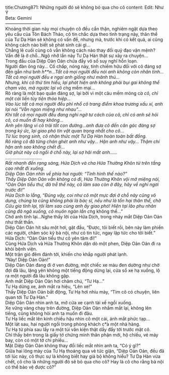 title:Chương871: Những người đó sẽ không bỏ qua cho cô
content:
Edit: Như Ý<br>Beta: Gemini<br>————————<br>Khoảng thời gian này mọi chuyện cô đều cẩn thận, nghiêm ngặt dựa theo yêu cầu của Tôn Bách Thảo, cô tin chắc dựa theo tình trạng này, thân thể của Tư Dạ Hàn sẽ không có vấn đề, nhưng mà, trước khi có kết quả, ai cũng không cách nào biết sẽ phát sinh cái gì…<br>Chẳng lẽ cuối cùng cô vẫn không cách nào thay đổi quỹ đạo vận mệnh?<br>Vấn đề là ở chỗ…Ngộ nhỡ lần này Tư Dạ Hàn thật sự xảy ra chuyện…<br>Trong đầu của Diệp Oản Oản chứa đầy vô số suy nghĩ hỗn loạn.<br>Người đàn ông này… Cố chấp, nóng nảy, tính chiếm hữu đối với cô đáng sợ đến gần như b*nh h**n…Tất cả mọi người đều nói anh không còn nhân tính…Tất cả mọi người đều e ngại anh giống như mãnh thú…<br>Nhưng, khi cô thử tìm hiểu, lại phát hiện anh không phải bụi gai không thể chạm vào, mà ngược lại vô c*̀ng mềm mại…<br>Rõ ràng là một bạo quân đáng sợ, lại bởi vì một câu mềm mỏng c*̉a cô, chỉ một cái liền tùy tiện thỏa hiệp…<br>Vào lúc tất cả mọi người đều phỉ nhổ cô trang điểm khoa trương xấu xí, anh lại nói ”Vẫn ngon miệng như nhau”…<br>Khi tất cả mọi người đều đang nghi ngờ tư cách của cô, chỉ có anh sẽ hỏi cô, có muốn đi hay không…<br>Anh yên lặng vì cô trải tốt con đường…anh đưa cô đến căn gác đáng sợ trong ký ức, lại giao phó tín vật quan trọng nhất cho cô…<br>Từ lúc trọng sinh, cô nhận thức một Tư Dạ Hàn hoàn toàn bất đồng.<br>Rõ ràng cô đã từng chán ghét anh như vậy… Hận anh như vậy… Thậm chí hận anh sao không chết đi…<br>Giờ phút này cô ngồi ở chỗ này, lại sợ hãi mất anh……<br>………………………..<br>Rất nhanh đến rạng sáng, Hứa Dịch và cha Hứa Thường Khôn từ trên tầng cao nhất đi xuống.<br>Diệp Oản Oản nhìn về phía hai người: “Tình hình thế nào?”<br>Thấy Diệp Oản Oản vẫn không có đi, Hứa Thường Khôn vội mở miệng nói, “Oản Oản tiểu thư, đã trễ thế này, cô làm sao còn ở đây, hãy về nghỉ ngơi trước đi!”<br>Hứa Dịch lo lắng, “Đúng vậy, coi như cô một mực đợi ở chỗ này cũng vô dụng, chúng ta cũng không phải là bác sĩ, nếu như là tổn hại thân thể, chờ Cửu gia tỉnh lại, tôi làm sao cùng anh ấy giao phó! Hiện tại lão phu nhân cũng đã ngã xuống, cô muôn ngàn lần c*̃ng không thể…”<br>Chờ anh tỉnh lại…Nghe thấy lời của Hứa Dịch, trong nháy mắt Diệp Oản Oản như thất thần.<br>Diệp Oản Oản hít sâu một hơi, gật đầu, “Được, tôi biết rồi, bên này làm phiền các người, chăm sóc kỹ bà nội, như có tin tức, ngay lập tức cho tôi biết.”<br>Hứa Dịch: “Oản Oản tiểu thư cô yên tâm đi!”<br>Cùng Hứa Dịch và Hứa Thường Khôn dặn dò một phen, Diệp Oản Oản đi ra khỏi bệnh viện.<br>Một trận gió đêm đánh tới, khiến cho khắp người phát lạnh.<br>“Này! Diệp Oản Oản!”<br>Diệp Oản Oản đang đi ở ven đường, một chiếc xe màu đen dường như chờ đợi đã lâu, lặng yên không một tiếng động dừng lại, cửa sổ xe hạ xuống, lộ ra một người đã lâu không gặp.<br>Ánh mắt Diệp Oản Oản hơi chăm chú, “Tư Hạ…”<br>Tư Hạ dừng xe, ánh mắt ra hiệu, “Lên xe!”<br>Thấy Diệp Oản Oản bất động, Tư Hạ hơi nhíu mày, “Tìm cô có chuyện, liên quan tới Tư Dạ Hàn.”<br>Diệp Oản Oản nhìn anh ta, mở cửa xe cạnh tài xế ngồi xuống.<br>Xe vững vàng chạy trên đường, Diệp Oản Oản nhắm mắt lại, không lên tiếng, cũng không hỏi anh ta muốn đi đâu.<br>Tư Hạ liếc mắt lên kính chiếu hậu nhìn cô một cái, ánh mắt phức tạp…<br>Một lát sau, hai người ngồi trong phòng khách c*̉a một nhà hàng.<br>Tư Hạ từ phía sau lấy ra một túi văn kiện thật dầy đẩy tới trước mặt cô.<br>Chỉ thấy bên trong là giấy tờ chứng minh thân phận mới, hộ chiếu, vé máy bay, còn có một tờ chi phiếu…<br>Mặt Diệp Oản Oản không thay đổi liếc mắt nhìn anh ta, “Có ý gì?”<br>Giữa hai lông mày của Tư Hạ thoáng qua vẻ tức giận, “Diệp Oản Oản, đều đã tới lúc này, cô thực sự là không biết hay giả bộ không hiểu? Tư Dạ Hàn vừa chết, cô cho là những người đó sẽ bỏ qua cho cô? Hay là cô cho rằng bà nội có thể bảo vệ được cô?”